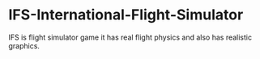# IFS-International-Flight-Simulator
IFS is flight simulator game it has real flight physics and also has realistic graphics.

